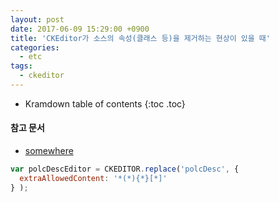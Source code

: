 ```yaml
---
layout: post
date: 2017-06-09 15:29:00 +0900
title: 'CKEditor가 소스의 속성(클래스 등)을 제거하는 현상이 있을 때'
categories:
  - etc
tags:
  - ckeditor
---
```


* Kramdown table of contents
{:toc .toc}

#### 참고 문서
- [somewhere](/somewhere)

```js
var polcDescEditor = CKEDITOR.replace('polcDesc', {
  extraAllowedContent: '*(*){*}[*]'
} );
```

